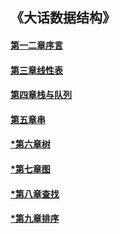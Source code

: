 ## 《大话数据结构》

#### [第一二章序言](index.md)
#### [第三章线性表](list.md)
#### [第四章栈与队列](stack&queue.md)
#### [第五章串](string.md)
#### [*第六章树](tree.md)
#### [*第七章图](graph.md)
#### [*第八章查找](search.md)
#### [*第九章排序](sort.md)